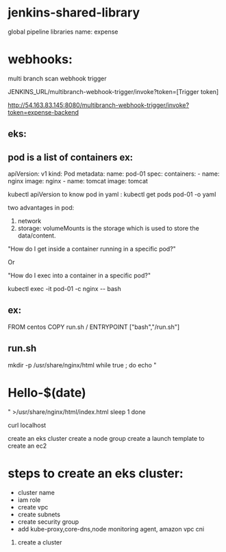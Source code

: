 # jenkins-shared-library


global pipeline libraries
name: expense

webhooks:
========
multi branch scan webhook trigger

JENKINS_URL/multibranch-webhook-trigger/invoke?token=[Trigger token]

http://54.163.83.145:8080/multibranch-webhook-trigger/invoke?token=expense-backend



eks:
----
pod is a list of containers
ex:
---
apiVersion: v1
kind: Pod
metadata:
   name: pod-01
spec:
   containers: 
      - name: nginx
        image: nginx
      - name: tomcat
        image: tomcat

kubectl apiVersion
to know pod in yaml : kubectl get pods pod-01 -o yaml

two advantages in pod:
1. network 
2. storage: volumeMounts is the storage which is used to store the data/content.

"How do I get inside a container running in a specific pod?"

Or

"How do I exec into a container in a specific pod?"

kubectl exec -it pod-01 -c nginx -- bash

ex:
--
FROM  centos
COPY  run.sh /
ENTRYPOINT ["bash","/run.sh"]

run.sh
------
mkdir -p /usr/share/nginx/html
while true ; do
echo "<h1>Hello-$(date)</h1>" >/usr/share/nginx/html/index.html
sleep 1
done

curl localhost

create an eks cluster
create a node group
create a launch template to create an ec2 


steps to create an eks cluster:
===============================
* cluster name
* iam role
* create vpc
* create subnets
* create security group
* add kube-proxy,core-dns,node monitoring agent, amazon vpc cni


1. create a cluster

